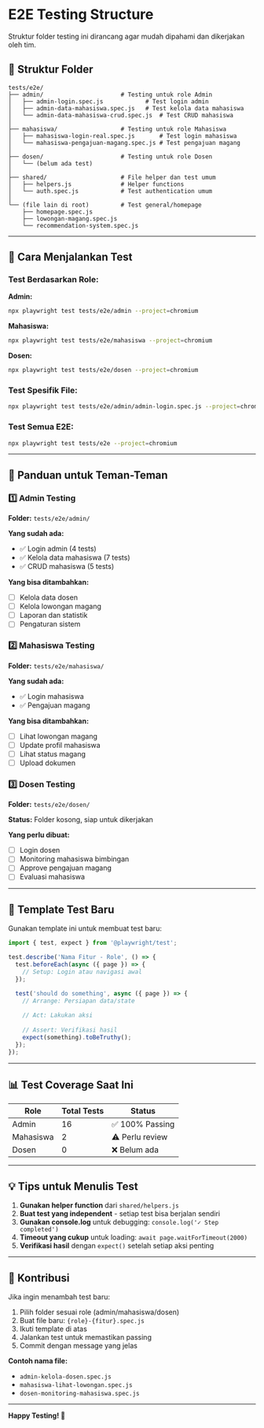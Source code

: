 # E2E Testing Structure

Struktur folder testing ini dirancang agar mudah dipahami dan dikerjakan oleh tim.

## 📁 Struktur Folder

```
tests/e2e/
├── admin/                      # Testing untuk role Admin
│   ├── admin-login.spec.js            # Test login admin
│   ├── admin-data-mahasiswa.spec.js   # Test kelola data mahasiswa
│   └── admin-data-mahasiswa-crud.spec.js  # Test CRUD mahasiswa
│
├── mahasiswa/                  # Testing untuk role Mahasiswa
│   ├── mahasiswa-login-real.spec.js       # Test login mahasiswa
│   └── mahasiswa-pengajuan-magang.spec.js # Test pengajuan magang
│
├── dosen/                      # Testing untuk role Dosen
│   └── (belum ada test)
│
├── shared/                     # File helper dan test umum
│   ├── helpers.js              # Helper functions
│   └── auth.spec.js            # Test authentication umum
│
└── (file lain di root)         # Test general/homepage
    ├── homepage.spec.js
    ├── lowongan-magang.spec.js
    └── recommendation-system.spec.js
```

---

## 🎯 Cara Menjalankan Test

### Test Berdasarkan Role:

**Admin:**
```bash
npx playwright test tests/e2e/admin --project=chromium
```

**Mahasiswa:**
```bash
npx playwright test tests/e2e/mahasiswa --project=chromium
```

**Dosen:**
```bash
npx playwright test tests/e2e/dosen --project=chromium
```

### Test Spesifik File:

```bash
npx playwright test tests/e2e/admin/admin-login.spec.js --project=chromium
```

### Test Semua E2E:

```bash
npx playwright test tests/e2e --project=chromium
```

---

## 📝 Panduan untuk Teman-Teman

### 1️⃣ Admin Testing
**Folder:** `tests/e2e/admin/`

**Yang sudah ada:**
- ✅ Login admin (4 tests)
- ✅ Kelola data mahasiswa (7 tests)
- ✅ CRUD mahasiswa (5 tests)

**Yang bisa ditambahkan:**
- [ ] Kelola data dosen
- [ ] Kelola lowongan magang
- [ ] Laporan dan statistik
- [ ] Pengaturan sistem

### 2️⃣ Mahasiswa Testing
**Folder:** `tests/e2e/mahasiswa/`

**Yang sudah ada:**
- ✅ Login mahasiswa
- ✅ Pengajuan magang

**Yang bisa ditambahkan:**
- [ ] Lihat lowongan magang
- [ ] Update profil mahasiswa
- [ ] Lihat status magang
- [ ] Upload dokumen

### 3️⃣ Dosen Testing
**Folder:** `tests/e2e/dosen/`

**Status:** Folder kosong, siap untuk dikerjakan

**Yang perlu dibuat:**
- [ ] Login dosen
- [ ] Monitoring mahasiswa bimbingan
- [ ] Approve pengajuan magang
- [ ] Evaluasi mahasiswa

---

## 🔧 Template Test Baru

Gunakan template ini untuk membuat test baru:

```javascript
import { test, expect } from '@playwright/test';

test.describe('Nama Fitur - Role', () => {
  test.beforeEach(async ({ page }) => {
    // Setup: Login atau navigasi awal
  });

  test('should do something', async ({ page }) => {
    // Arrange: Persiapan data/state
    
    // Act: Lakukan aksi
    
    // Assert: Verifikasi hasil
    expect(something).toBeTruthy();
  });
});
```

---

## 📊 Test Coverage Saat Ini

| Role | Total Tests | Status |
|------|-------------|--------|
| Admin | 16 | ✅ 100% Passing |
| Mahasiswa | 2 | ⚠️ Perlu review |
| Dosen | 0 | ❌ Belum ada |

---

## 💡 Tips untuk Menulis Test

1. **Gunakan helper function** dari `shared/helpers.js`
2. **Buat test yang independent** - setiap test bisa berjalan sendiri
3. **Gunakan console.log** untuk debugging: `console.log('✓ Step completed')`
4. **Timeout yang cukup** untuk loading: `await page.waitForTimeout(2000)`
5. **Verifikasi hasil** dengan `expect()` setelah setiap aksi penting

---

## 🤝 Kontribusi

Jika ingin menambah test baru:

1. Pilih folder sesuai role (admin/mahasiswa/dosen)
2. Buat file baru: `{role}-{fitur}.spec.js`
3. Ikuti template di atas
4. Jalankan test untuk memastikan passing
5. Commit dengan message yang jelas

**Contoh nama file:**
- `admin-kelola-dosen.spec.js`
- `mahasiswa-lihat-lowongan.spec.js`
- `dosen-monitoring-mahasiswa.spec.js`

---

**Happy Testing! 🚀**
